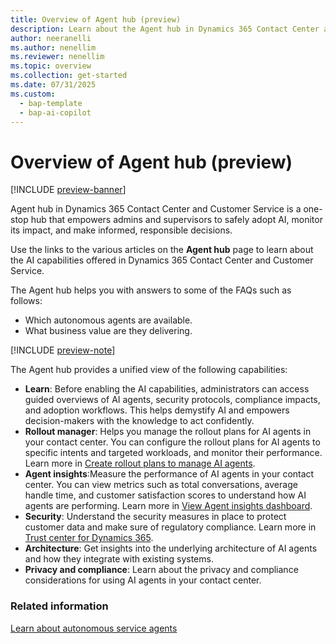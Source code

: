 ```yaml
---
title: Overview of Agent hub (preview)
description: Learn about the Agent hub in Dynamics 365 Contact Center and how it helps you manage all your autonomous agents in one place.
author: neeranelli
ms.author: nenellim
ms.reviewer: nenellim
ms.topic: overview 
ms.collection: get-started 
ms.date: 07/31/2025
ms.custom: 
  - bap-template
  - bap-ai-copilot
---
```


# Overview of Agent hub (preview)

[!INCLUDE [preview-banner](~/../shared-content/shared/preview-includes/preview-banner.md)]

Agent hub in Dynamics 365 Contact Center and Customer Service is a one-stop hub that empowers admins and supervisors to safely adopt AI, monitor its impact, and make informed, responsible decisions.

Use the links to the various articles on the **Agent hub** page to learn about the AI capabilities offered in Dynamics 365 Contact Center and Customer Service.

The Agent hub helps you with answers to some of the FAQs such as follows:

- Which autonomous agents are available.
- What business value are they delivering.

[!INCLUDE [preview-note](~/../shared-content/shared/preview-includes/preview-note-d365.md)]

The Agent hub provides a unified view of the following capabilities:

- **Learn**: Before enabling the AI capabilities, administrators can access guided overviews of AI agents, security protocols, compliance impacts, and adoption workflows. This helps demystify AI and empowers decision-makers with the knowledge to act confidently.
- **Rollout manager**: Helps you manage the rollout plans for AI agents in your contact center. You can configure the rollout plans for AI agents to specific intents and targeted workloads, and monitor their performance. Learn more in [Create rollout plans to manage AI agents](create-rollout-plans.md).
- **Agent insights**:Measure the performance of AI agents in your contact center. You can view metrics such as total conversations, average handle time, and customer satisfaction scores to understand how AI agents are performing. Learn more in [View Agent insights dashboard](../use/agent-insights.md).
- **Security**: Understand the security measures in place to protect customer data and make sure of regulatory compliance. Learn more in [Trust center for Dynamics 365](trust-center.md).
- **Architecture**: Get insights into the underlying architecture of AI agents and how they integrate with existing systems.
- **Privacy and compliance**: Learn about the privacy and compliance considerations for using AI agents in your contact center.

### Related information

[Learn about autonomous service agents](autonomous-agents-overview.md)  

